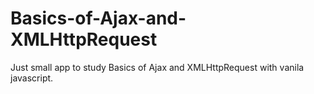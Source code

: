 # Basics-of-Ajax-and-XMLHttpRequest
Just small app to study Basics of Ajax and XMLHttpRequest with vanila javascript.

